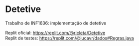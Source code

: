 # Detetive
Trabalho de INF1636: implementação de detetive

Replit oficial: https://replit.com/@ricleta/Detetive  
Replit de testes: https://replit.com/@lucavr/dados#Regras.java